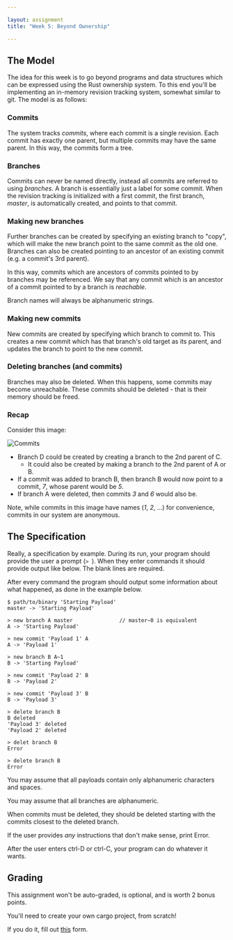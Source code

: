 ```yaml
---

layout: assignment
title: "Week 5: Beyond Ownership"

---
```


## The Model

The idea for this week is to go beyond programs and data structures which can
be expressed using the Rust ownership system. To this end you'll be implementing
an in-memory revision tracking system, somewhat similar to git. The model is as
follows:

### Commits

The system tracks _commits_, where each commit is a single revision. Each commit
has exactly one parent, but multiple commits may have the same parent. In this
way, the commits form a tree.

### Branches

Commits can never be named directly, instead all commits are referred to using
_branches_. A branch is essentially just a label for some commit. When the
revision tracking is initialized with a first commit, the first branch,
_master_, is automatically created, and points to that commit.

### Making new branches

Further branches can be created by specifying an existing branch to "copy",
which will make the new branch point to the same commit as the old one. Branches
can also be created pointing to an ancestor of an existing commit (e.g. a
commit's 3rd parent).

In this way, commits which are ancestors of commits pointed to by branches may
be referenced. We say that any commit which is an ancestor of a commit pointed
to by a branch is _reachable_.

Branch names will always be alphanumeric strings.

### Making new commits

New commits are created by specifying which branch to commit to. This creates a
new commit which has that branch's old target as its parent, and updates the
branch to point to the new commit.

### Deleting branches (and commits)

Branches may also be deleted. When this happens, some commits may become
unreachable. These commits should be deleted - that is their memory should be
freed.

### Recap

Consider this image:

![Commits][commits]

   * Branch D could be created by creating a branch to the 2nd parent of C.
      * It could also be created by making a branch to the 2nd parent of A or B.
   * If a commit was added to branch B, then branch B would now point to a
     commit, _7_, whose parent would be _5_.
   * If branch A were deleted, then commits _3_ and _6_ would also be.

Note, while commits in this image have names (_1_, _2_, ...) for convenience,
commits in our system are anonymous.

## The Specification

Really, a specification by example. During its run, your program should provide
the user a prompt (`> `). When they enter commands it should provide output like
below.  The blank lines are required.

After every command the program should output some information about what
happened, as done in the example below.

```text
$ path/to/binary 'Starting Payload'
master -> 'Starting Payload'

> new branch A master               // master~0 is equivalent
A -> 'Starting Payload'

> new commit 'Payload 1' A
A -> 'Payload 1'

> new branch B A~1
B -> 'Starting Payload'

> new commit 'Payload 2' B
B -> 'Payload 2'

> new commit 'Payload 3' B
B -> 'Payload 3'

> delete branch B
B deleted
'Payload 3' deleted
'Payload 2' deleted

> delet branch B
Error

> delete branch B
Error
```

You may assume that all payloads contain only alphanumeric characters and
spaces.

You may assume that all branches are alphanumeric.

When commits must be deleted, they should be deleted starting with the commits
closest to the deleted branch.

If the user provides _any_ instructions that don't make sense, print Error.

After the user enters ctrl-D or ctrl-C, your program can do whatever it wants.


## Grading

This assignment won't be auto-graded, is optional, and is worth 2 bonus points.

You'll need to create your own cargo project, from scratch!

If you do it, fill out
[this](https://docs.google.com/forms/d/e/1FAIpQLSegU6Zb4mNUSpbhRE7fiFMojluoN9etYIZQrEgqi_WXv-1wrA/viewform) form.

[commits]: https://docs.google.com/drawings/d/1NdZZiarwfJQLxAPDmdggTZf_kKAj5GaUYKm5FOEDJPU/pub?w=556&h=456
